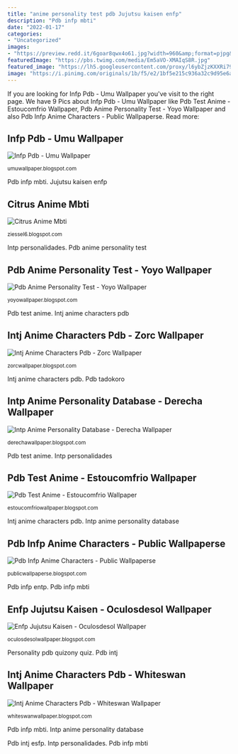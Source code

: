 ```yaml
---
title: "anime personality test pdb Jujutsu kaisen enfp"
description: "Pdb infp mbti"
date: "2022-01-17"
categories:
- "Uncategorized"
images:
- "https://preview.redd.it/6goar8qwx4o61.jpg?width=960&amp;format=pjpg&amp;auto=webp&amp;s=1bb1ccfa489926856f3939c71ed66547acf1ddfa"
featuredImage: "https://pbs.twimg.com/media/Em5aVO-XMAIqS8R.jpg"
featured_image: "https://lh5.googleusercontent.com/proxy/l6ybZjzKXXRi79j-g9ZXe-DXqKsStym3xt_77MkUdO_Wxb548W_n3n0e8iGTARGd_g5e5s7av4U_Dx1vkBRGQe6Q6OKgCwKIVZqWwzcsc1qpjYapOVZgfZzC1dXDtYR1=w1200-h630-p-k-no-nu"
image: "https://i.pinimg.com/originals/1b/f5/e2/1bf5e215c936a32c9d95e6a07ae3da5a.jpg"
---
```


If you are looking for Infp Pdb - Umu Wallpaper you've visit to the right page. We have 9 Pics about Infp Pdb - Umu Wallpaper like Pdb Test Anime - Estoucomfrio Wallpaper, Pdb Anime Personality Test - Yoyo Wallpaper and also Pdb Infp Anime Characters - Public Wallpaperse. Read more:

## Infp Pdb - Umu Wallpaper

![Infp Pdb - Umu Wallpaper](https://preview.redd.it/6goar8qwx4o61.jpg?width=960&amp;format=pjpg&amp;auto=webp&amp;s=1bb1ccfa489926856f3939c71ed66547acf1ddfa "Pdb anime personality test")

<small>umuwallpaper.blogspot.com</small>

Pdb infp mbti. Jujutsu kaisen enfp

## Citrus Anime Mbti

![Citrus Anime Mbti](https://lh5.googleusercontent.com/proxy/l6ybZjzKXXRi79j-g9ZXe-DXqKsStym3xt_77MkUdO_Wxb548W_n3n0e8iGTARGd_g5e5s7av4U_Dx1vkBRGQe6Q6OKgCwKIVZqWwzcsc1qpjYapOVZgfZzC1dXDtYR1=w1200-h630-p-k-no-nu "Pdb infp mbti")

<small>ziessel6.blogspot.com</small>

Intp personalidades. Pdb anime personality test

## Pdb Anime Personality Test - Yoyo Wallpaper

![Pdb Anime Personality Test - Yoyo Wallpaper](https://onlinelibrary.wiley.com/cms/asset/620735b3-c05a-4caa-a986-0f1eabc411fe/eej.4390940118.fp.png "Pdb test anime")

<small>yoyowallpaper.blogspot.com</small>

Pdb test anime. Intj anime characters pdb

## Intj Anime Characters Pdb - Zorc Wallpaper

![Intj Anime Characters Pdb - Zorc Wallpaper](https://www.personality-database.com/profile_images/262372.png "Intp anime personality database")

<small>zorcwallpaper.blogspot.com</small>

Intj anime characters pdb. Pdb tadokoro

## Intp Anime Personality Database - Derecha Wallpaper

![Intp Anime Personality Database - Derecha Wallpaper](https://i.pinimg.com/originals/1b/f5/e2/1bf5e215c936a32c9d95e6a07ae3da5a.jpg "Pdb anime personality test")

<small>derechawallpaper.blogspot.com</small>

Pdb test anime. Intp personalidades

## Pdb Test Anime - Estoucomfrio Wallpaper

![Pdb Test Anime - Estoucomfrio Wallpaper](https://www.quizony.com/anime-personality/anime-personality-small.jpg "Jujutsu kaisen enfp")

<small>estoucomfriowallpaper.blogspot.com</small>

Intj anime characters pdb. Intp anime personality database

## Pdb Infp Anime Characters - Public Wallpaperse

![Pdb Infp Anime Characters - Public Wallpaperse](https://i.pinimg.com/originals/c5/84/8f/c5848faa671e27e7ef1a5457d31fc0e4.png "Jujutsu kaisen enfp")

<small>publicwallpaperse.blogspot.com</small>

Pdb infp entp. Pdb infp mbti

## Enfp Jujutsu Kaisen - Oculosdesol Wallpaper

![Enfp Jujutsu Kaisen - Oculosdesol Wallpaper](https://pbs.twimg.com/media/Em5aVO-XMAIqS8R.jpg "Intp anime personality database")

<small>oculosdesolwallpaper.blogspot.com</small>

Personality pdb quizony quiz. Pdb intj

## Intj Anime Characters Pdb - Whiteswan Wallpaper

![Intj Anime Characters Pdb - Whiteswan Wallpaper](https://qph.fs.quoracdn.net/main-qimg-84d261db356aeba1b59611e36b2322e2 "Intj anime characters pdb")

<small>whiteswanwallpaper.blogspot.com</small>

Pdb infp mbti. Intp anime personality database

Pdb intj esfp. Intp personalidades. Pdb infp mbti

